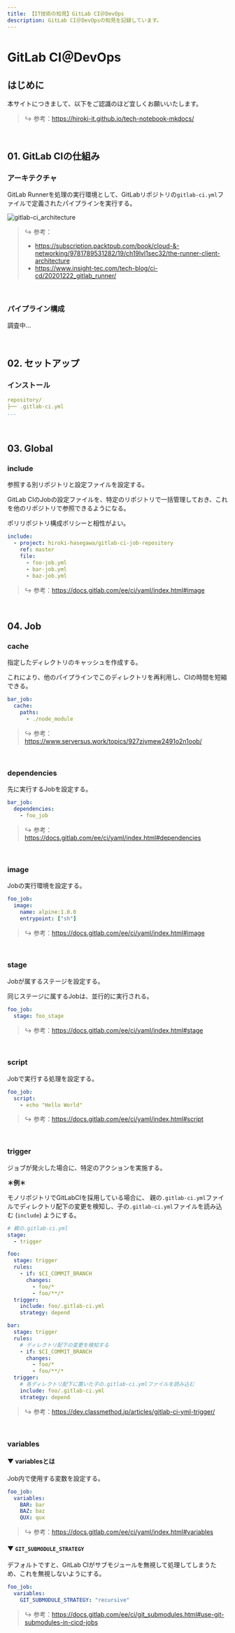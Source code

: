 ```yaml
---
title: 【IT技術の知見】GitLab CI＠DevOps
description: GitLab CI＠DevOpsの知見を記録しています。
---
```


# GitLab CI＠DevOps

## はじめに

本サイトにつきまして、以下をご認識のほど宜しくお願いいたします。



> ↪️ 参考：https://hiroki-it.github.io/tech-notebook-mkdocs/

<br>

## 01. GitLab CIの仕組み

### アーキテクチャ


GitLab Runnerを処理の実行環境として、GitLabリポジトリの```gitlab-ci.yml```ファイルで定義されたパイプラインを実行する。

![gitlab-ci_architecture](https://raw.githubusercontent.com/hiroki-it/tech-notebook/master/images/gitlab-ci_architecture.png)


> ↪️ 参考：
>
> - https://subscription.packtpub.com/book/cloud-&-networking/9781789531282/19/ch19lvl1sec32/the-runner-client-architecture
> - https://www.insight-tec.com/tech-blog/ci-cd/20201222_gitlab_runner/

<br>

### パイプライン構成

調査中...

<br>

## 02. セットアップ

### インストール

```yaml
repository/
├── .gitlab-ci.yml
...
```

<br>

## 03. Global

### include

参照する別リポジトリと設定ファイルを設定する。

GitLab CIのJobの設定ファイルを、特定のリポジトリで一括管理しておき、これを他のリポジトリで参照できるようになる。

ポリリポジトリ構成ポリシーと相性がよい。

```yaml
include:
  - project: hiroki-hasegawa/gitlab-ci-job-repository
    ref: master
    file:
      - foo-job.yml
      - bar-job.yml
      - baz-job.yml
```

> ↪️ 参考：https://docs.gitlab.com/ee/ci/yaml/index.html#image


<br>

## 04. Job

### cache

指定したディレクトリのキャッシュを作成する。

これにより、他のパイプラインでこのディレクトリを再利用し、CIの時間を短縮できる。




```yaml
bar_job:
  cache:
    paths:
      - ./node_module
```

> ↪️ 参考：https://www.serversus.work/topics/927zjvmew2491o2n1oob/


<br>

### dependencies

先に実行するJobを設定する。

```yaml
bar_job:
  dependencies:
    - foo_job
```

> ↪️ 参考：https://docs.gitlab.com/ee/ci/yaml/index.html#dependencies


<br>

### image

Jobの実行環境を設定する。

```yaml
foo_job:
  image:
    name: alpine:1.0.0
    entrypoint: ["sh"]
```

> ↪️ 参考：https://docs.gitlab.com/ee/ci/yaml/index.html#image


<br>

### stage

Jobが属するステージを設定する。

同じステージに属するJobは、並行的に実行される。

```yaml
foo_job:
  stage: foo_stage
```

> ↪️ 参考：https://docs.gitlab.com/ee/ci/yaml/index.html#stage


<br>

### script

Jobで実行する処理を設定する。

```yaml
foo_job:
  script:
    - echo "Hello World"
```

> ↪️ 参考：https://docs.gitlab.com/ee/ci/yaml/index.html#script


<br>

### trigger

ジョブが発火した場合に、特定のアクションを実施する。

**＊例＊**

モノリポジトリでGitLabCIを採用している場合に、 親の```.gitlab-ci.yml```ファイルでディレクトリ配下の変更を検知し、子の```.gitlab-ci.yml```ファイルを読み込む (```include```) ようにする。

```yaml
# 親の.gitlab-ci.yml
stage:
  - trigger

foo:
  stage: trigger
  rules:
    - if: $CI_COMMIT_BRANCH
      changes:
        - foo/*
        - foo/**/*
  trigger:
    include: foo/.gitlab-ci.yml
    strategy: depend

bar:
  stage: trigger
  rules:
    # ディレクトリ配下の変更を検知する
    - if: $CI_COMMIT_BRANCH
      changes:
        - foo/*
        - foo/**/*
  trigger:
    # 各ディレクトリ配下に置いた子の.gitlab-ci.ymlファイルを読み込む
    include: foo/.gitlab-ci.yml
    strategy: depend
```

> ↪️ 参考：https://dev.classmethod.jp/articles/gitlab-ci-yml-trigger/

<br>

### variables

#### ▼ variablesとは

Job内で使用する変数を設定する。


```yaml
foo_job:
  variables:
    BAR: bar
    BAZ: baz
    QUX: qux
```

> ↪️ 参考：https://docs.gitlab.com/ee/ci/yaml/index.html#variables


#### ▼ ```GIT_SUBMODULE_STRATEGY```

デフォルトですと、GitLab CIがサブモジュールを無視して処理してしまうため、これを無視しないようにする。

```yaml
foo_job:
  variables:
    GIT_SUBMODULE_STRATEGY: "recursive"
```

> ↪️ 参考：https://docs.gitlab.com/ee/ci/git_submodules.html#use-git-submodules-in-cicd-jobs

<br>



